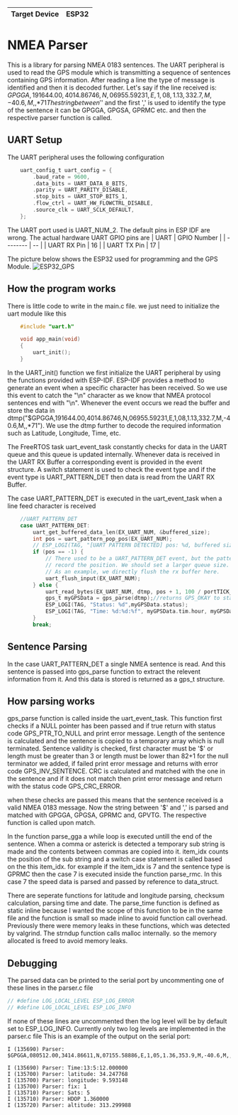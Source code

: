 |   Target Device   | ESP32 |
| ----------------- | ----- |

# NMEA Parser
This is a library for parsing NMEA 0183 sentences. The UART peripheral is used to read the GPS module which is transmitting a sequence of sentences containing GPS information. After reading a line the type of message is identified and then it is decoded further. Let's say if the line received is:
$GPGGA,191644.00,4014.86746,N,06955.59231,E,1,08,1.13,332.7,M,-40.6,M,,*71
The string between '$' and the first ',' is used to identify the type of the sentence it can be GPGGA, GPGSA, GPRMC etc. and then the respective parser function is called. 

## UART Setup
The UART peripheral uses the following configuration 
```C
    uart_config_t uart_config = {
        .baud_rate = 9600,
        .data_bits = UART_DATA_8_BITS,
        .parity = UART_PARITY_DISABLE,
        .stop_bits = UART_STOP_BITS_1,
        .flow_ctrl = UART_HW_FLOWCTRL_DISABLE,
        .source_clk = UART_SCLK_DEFAULT,
    };
```
The UART port used is UART_NUM_2. The default pins in ESP IDF are wrong. The actual hardware UART GPIO pins are 
|    UART   | GPIO Number |
|    --------    | -- |
|   UART RX Pin  | 16 |
|   UART TX Pin  | 17 |

The picture below shows the ESP32 used for programming and the GPS Module.
![ESP32_GPS](https://github.com/mirhamza708/NMEA_PARSER/assets/55946600/ebb2042f-14f4-43d7-a9e0-7cc98d49fb63)

## How the program works
There is little code to write in the main.c file. we just need to initialize the uart module like this
```C
    #include "uart.h"

    void app_main(void)
    {
        uart_init();
    }
```
In the UART_init() function we first initialize the UART peripheral by using the functions provided with ESP-IDF. ESP-IDF provides a method to generate an event when a specific character has been received. So we use this event to catch the "\n" character as we know that NMEA protocol sentences end with "\n". Whenever the event occurs we read the buffer and store the data in dtmp("$GPGGA,191644.00,4014.86746,N,06955.59231,E,1,08,1.13,332.7,M,-40.6,M,,*71"). We use the dtmp further to decode the required information such as Latitude, Longitude, Time, etc. 

The FreeRTOS task uart_event_task constantly checks for data in the UART queue and this queue is updated internally. Whenever data is received in the UART RX Buffer a corresponding event is provided in the event structure. A switch statement is used to check the event type and if the event type is UART_PATTERN_DET then data is read from the UART RX Buffer.

The case UART_PATTERN_DET is executed in the uart_event_task when a line feed character is received
```C
    //UART_PATTERN_DET
    case UART_PATTERN_DET:
        uart_get_buffered_data_len(EX_UART_NUM, &buffered_size);
        int pos = uart_pattern_pop_pos(EX_UART_NUM);
        // ESP_LOGI(TAG, "[UART PATTERN DETECTED] pos: %d, buffered size: %d", pos, buffered_size);
        if (pos == -1) {
            // There used to be a UART_PATTERN_DET event, but the pattern position queue is full so that it can not
            // record the position. We should set a larger queue size.
            // As an example, we directly flush the rx buffer here.
            uart_flush_input(EX_UART_NUM);
        } else {
            uart_read_bytes(EX_UART_NUM, dtmp, pos + 1, 100 / portTICK_PERIOD_MS);
            gps_t myGPSData = gps_parse(dtmp);//returns GPS_OKAY to status member if all goes well.
            ESP_LOGI(TAG, "Status: %d",myGPSData.status);
            ESP_LOGI(TAG, "Time: %d:%d:%f", myGPSData.tim.hour, myGPSData.tim.minute, myGPSData.tim.second);
        }
        break;
```

## Sentence Parsing
In the case UART_PATTERN_DET a single NMEA sentence is read. And this sentence is passed into gps_parse function to extract the relevent information from it. And this data is stored is returned as a gps_t structure. 

## How parsing works
gps_parse function is called inside the uart_event_task. This function first checks if a NULL pointer has been passed and if true return with status code GPS_PTR_TO_NULL and print error message. Length of the sentence is calculated and the sentence is copied to a temporary array which is null terminated. Sentence validity is checked, first character must be '$' or length must be greater than 3 or length must be lower than 82+1 for the null terminator we added, if failed print error message and returns with error code GPS_INV_SENTENCE. CRC is calculated and matched with the one in the sentence and if it does not match then print error message and return with the status code GPS_CRC_ERROR.

when these checks are passed this means that the sentence received is a valid NMEA 0183 message. Now the string between '$' and ',' is parsed and matched with GPGGA, GPGSA, GPRMC and, GPVTG. The respective function is called upon match. 

In the function parse_gga a while loop is executed untill the end of the sentence. When a comma or asterick is detected a temporary sub string is made and the contents between commas are copied into it. item_idx counts the position of the sub string and a switch case statement is called based on the this item_idx. for example if the item_idx is 7 and the sentence type is GPRMC then the case 7 is executed inside the function parse_rmc. In this case 7 the speed data is parsed and passed by reference to data_struct.

There are seperate functions for latitude and longitude parsing, checksum calculation, parsing time and date. The parse_time function is defined as static inline because I wanted the scope of this function to be in the same file and the function is small so made inline to avoid function call overhead. Previously there were memory leaks in these functions, which was detected by valgrind. The strndup function calls malloc internally. so the memory allocated is freed to avoid memory leaks.   

## Debugging
The parsed data can be printed to the serial port by uncommenting one of these lines in the parser.c file
```C
// #define LOG_LOCAL_LEVEL ESP_LOG_ERROR 
// #define LOG_LOCAL_LEVEL ESP_LOG_INFO
```
If none of these lines are uncommented then the log level will be by default set to ESP_LOG_INFO. Currently only two log levels are implemented in the parser.c file
This is an example of the output on the serial port:
```
I (135690) Parser: $GPGGA,080512.00,3414.86611,N,07155.58886,E,1,05,1.36,353.9,M,-40.6,M,,*77

I (135690) Parser: Time:13:5:12.000000
I (135700) Parser: latitude: 34.247768
I (135700) Parser: longitude: 9.593148
I (135700) Parser: fix: 1
I (135710) Parser: Sats: 5
I (135710) Parser: HDOP 1.360000
I (135720) Parser: altitude: 313.299988
```

